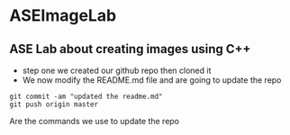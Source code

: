 # ASEImageLab
## ASE Lab about creating images using C++

- step one we created our github repo then cloned it
- We now modify the README.md file and are going to update the repo

```
git commit -am "updated the readme.md"
git push origin master

```

Are the commands we use to update the repo